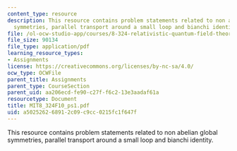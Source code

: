 ```yaml
---
content_type: resource
description: This resource contains problem statements related to non abelian global
  symmetries, parallel transport around a small loop and bianchi identity.
file: /ol-ocw-studio-app/courses/8-324-relativistic-quantum-field-theory-ii-fall-2010/a502526268912c09c9cc0215fc1f647f_MIT8_324F10_ps1.pdf
file_size: 90134
file_type: application/pdf
learning_resource_types:
- Assignments
license: https://creativecommons.org/licenses/by-nc-sa/4.0/
ocw_type: OCWFile
parent_title: Assignments
parent_type: CourseSection
parent_uid: aa206ecd-fe90-c27f-f6c2-13e3aadaf61a
resourcetype: Document
title: MIT8_324F10_ps1.pdf
uid: a5025262-6891-2c09-c9cc-0215fc1f647f
---
```

This resource contains problem statements related to non abelian global symmetries, parallel transport around a small loop and bianchi identity.